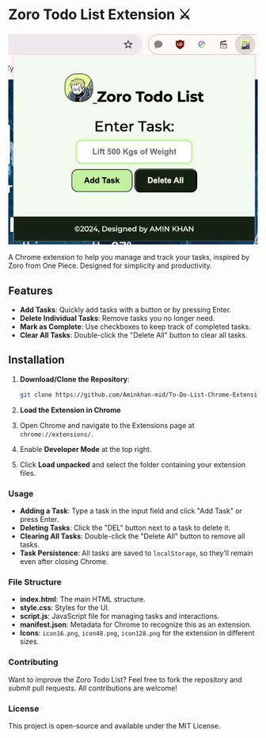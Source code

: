 # Zoro Todo List Extension ⚔️

![Zoro Todo List](./todoMD.png)

A Chrome extension to help you manage and track your tasks, inspired by Zoro from One Piece. Designed for simplicity and productivity.

## Features
- **Add Tasks**: Quickly add tasks with a button or by pressing Enter.
- **Delete Individual Tasks**: Remove tasks you no longer need.
- **Mark as Complete**: Use checkboxes to keep track of completed tasks.
- **Clear All Tasks**: Double-click the "Delete All" button to clear all tasks.

## Installation
1. **Download/Clone the Repository**: 
   ```bash
   git clone https://github.com/Aminkhan-mid/To-Do-List-Chrome-Extension.git

2. **Load the Extension in Chrome**

1. Open Chrome and navigate to the Extensions page at `chrome://extensions/`.
2. Enable **Developer Mode** at the top right.
3. Click **Load unpacked** and select the folder containing your extension files.

### Usage

- **Adding a Task**: Type a task in the input field and click "Add Task" or press Enter.
- **Deleting Tasks**: Click the "DEL" button next to a task to delete it.
- **Clearing All Tasks**: Double-click the "Delete All" button to remove all tasks.
- **Task Persistence**: All tasks are saved to `localStorage`, so they’ll remain even after closing Chrome.

### File Structure

- **index.html**: The main HTML structure.
- **style.css**: Styles for the UI.
- **script.js**: JavaScript file for managing tasks and interactions.
- **manifest.json**: Metadata for Chrome to recognize this as an extension.
- **Icons**: `icon16.png`, `icon48.png`, `icon128.png` for the extension in different sizes.

### Contributing

Want to improve the Zoro Todo List? Feel free to fork the repository and submit pull requests. All contributions are welcome!

### License

This project is open-source and available under the MIT License.
